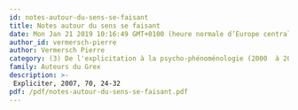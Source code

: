 ```yaml
---
id: notes-autour-du-sens-se-faisant
title: Notes autour du sens se faisant
date: Mon Jan 21 2019 10:16:49 GMT+0100 (heure normale d’Europe centrale)
author_id: vermersch-pierre
author: Vermersch Pierre
category: (3) De l'explicitation à la psycho-phénoménologie (2000  à 2008)
family: Auteurs du Grex
description: >-
 Expliciter, 2007, 70, 24-32 
pdf: /pdf/notes-autour-du-sens-se-faisant.pdf
---
```

